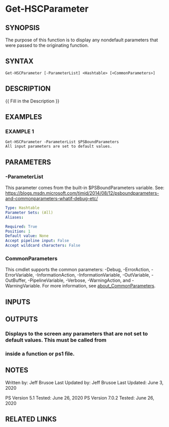 # Get-HSCParameter

## SYNOPSIS
The purpose of this function is to display any nondefault parameters that were passed to the originating function.

## SYNTAX

```
Get-HSCParameter [-ParameterList] <Hashtable> [<CommonParameters>]
```

## DESCRIPTION
{{ Fill in the Description }}

## EXAMPLES

### EXAMPLE 1
```
Get-HSCParameter -ParameterList $PSBoundParameters
All input parameters are set to default values.
```

## PARAMETERS

### -ParameterList
This parameter comes from the built-in $PSBoundParameters variable.
See: https://blogs.msdn.microsoft.com/timid/2014/08/12/psboundparameters-and-commonparameters-whatif-debug-etc/

```yaml
Type: Hashtable
Parameter Sets: (All)
Aliases:

Required: True
Position: 1
Default value: None
Accept pipeline input: False
Accept wildcard characters: False
```

### CommonParameters
This cmdlet supports the common parameters: -Debug, -ErrorAction, -ErrorVariable, -InformationAction, -InformationVariable, -OutVariable, -OutBuffer, -PipelineVariable, -Verbose, -WarningAction, and -WarningVariable. For more information, see [about_CommonParameters](http://go.microsoft.com/fwlink/?LinkID=113216).

## INPUTS

## OUTPUTS

### Displays to the screen any parameters that are not set to default values. This must be called from
### inside a function or ps1 file.
## NOTES
Written by: Jeff Brusoe
Last  Updated by: Jeff Brusoe
Last Updated: June 3, 2020

PS Version 5.1 Tested: June 26, 2020
PS Version 7.0.2 Tested: June 26, 2020

## RELATED LINKS
